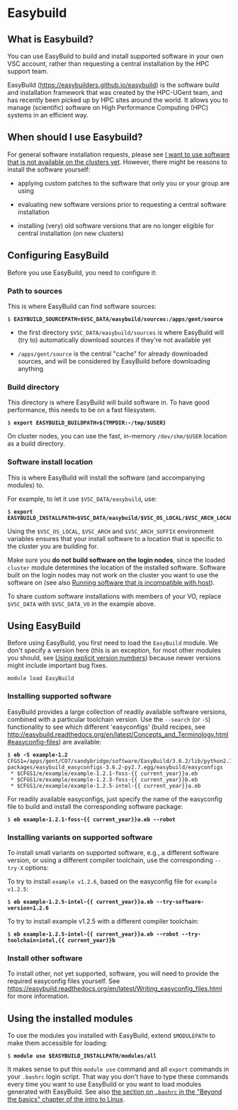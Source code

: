 # Easybuild

## What is Easybuild?

You can use EasyBuild to build and install supported software in your
own VSC account, rather than requesting a central installation by the
HPC support team.

EasyBuild (<https://easybuilders.github.io/easybuild>) is the software
build and installation framework that was created by the HPC-UGent team,
and has recently been picked up by HPC sites around the world. It allows
you to manage (scientific) software on High Performance Computing (HPC)
systems in an efficient way.

## When should I use Easybuild?

For general software installation requests, please see [I want to use software that is not available on the clusters yet](../ch_FAQ/#i-want-to-use-software-that-is-not-available-on-the-clusters-yet). However, there
might be reasons to install the software yourself:

-   applying custom patches to the software that only you or your group
    are using

-   evaluating new software versions prior to requesting a central
    software installation

-   installing (very) old software versions that are no longer eligible
    for central installation (on new clusters)

## Configuring EasyBuild

Before you use EasyBuild, you need to configure it:

### Path to sources

This is where EasyBuild can find software sources:

<pre><code>$ <b>EASYBUILD_SOURCEPATH=$VSC_DATA/easybuild/sources:/apps/gent/source </b>
</code></pre>

-   the first directory `$VSC_DATA/easybuild/sources` is where EasyBuild
    will (try to) automatically download sources if they're not
    available yet

-   `/apps/gent/source` is the central "cache" for already downloaded
    sources, and will be considered by EasyBuild before downloading
    anything

### Build directory

This directory is where EasyBuild will build software in. To have good
performance, this needs to be on a fast filesystem.

<pre><code>$ <b>export EASYBUILD_BUILDPATH=${TMPDIR:-/tmp/$USER}</b>
</code></pre>

On cluster nodes, you can use the fast, in-memory `/dev/shm/$USER`
location as a build directory.

### Software install location

This is where EasyBuild will install the software (and accompanying
modules) to.

For example, to let it use `$VSC_DATA/easybuild`, use:

<pre><code>$ <b>export EASYBUILD_INSTALLPATH=$VSC_DATA/easybuild/$VSC_OS_LOCAL/$VSC_ARCH_LOCAL$VSC_ARCH_SUFFIX</b>
</code></pre>

Using the `$VSC_OS_LOCAL`, `$VSC_ARCH` and `$VSC_ARCH_SUFFIX`
environment variables ensures that your install software to a location
that is specific to the cluster you are building for.

Make sure you **do not build software on the login nodes**, since the loaded `cluster` module determines the
location of the installed software. Software built on the login nodes
may not work on the cluster you want to use the software on (see also [Running software that is incompatible with host](../ch_troubleshooting/#running-software-that-is-incompatible-with-host)).

To share custom software installations with members of your VO, replace
`$VSC_DATA` with `$VSC_DATA_VO` in the example above.

## Using EasyBuild

Before using EasyBuild, you first need to load the `EasyBuild` module.
We don't specify a version here (this is an exception, for most other
modules you should, see [Using explicit version numbers](../ch_running_batch_jobs/#using-explicit-version-numbers)) because newer versions might include important
bug fixes.

<pre><code>module load EasyBuild
</code></pre>

### Installing supported software

EasyBuild provides a large collection of readily available software
versions, combined with a particular toolchain version. Use the
`--search` (or `-S`) functionality to see which different 'easyconfigs'
(build recipes, see
<http://easybuild.readthedocs.org/en/latest/Concepts_and_Terminology.html#easyconfig-files>) are available:

<pre><code>$ <b>eb -S example-1.2</b>
CFGS1=/apps/gent/CO7/sandybridge/software/EasyBuild/3.6.2/lib/python2.7/site-packages/easybuild_easyconfigs-3.6.2-py2.7.egg/easybuild/easyconfigs
 * $CFGS1/e/example/example-1.2.1-foss-{{ current_year}}a.eb
 * $CFGS1/e/example/example-1.2.3-foss-{{ current_year}}b.eb
 * $CFGS1/e/example/example-1.2.5-intel-{{ current_year}}a.eb
</code></pre>

For readily available easyconfigs, just specify the name of the
easyconfig file to build and install the corresponding software package:

<pre><code>$ <b>eb example-1.2.1-foss-{{ current_year}}a.eb --robot</b>
</code></pre>

### Installing variants on supported software

To install small variants on supported software, e.g., a different
software version, or using a different compiler toolchain, use the
corresponding `--try-X` options:

To try to install `example v1.2.6`, based on the easyconfig file for
`example v1.2.5`:

<pre><code>$ <b>eb example-1.2.5-intel-{{ current_year}}a.eb --try-software-version=1.2.6</b>
</code></pre>

To try to install example v1.2.5 with a different compiler toolchain:

<pre><code>$ <b>eb example-1.2.5-intel-{{ current_year}}a.eb --robot --try-toolchain=intel,{{ current_year}}b</b>
</code></pre>

### Install other software

To install other, not yet supported, software, you will need to provide
the required easyconfig files yourself. See
<https://easybuild.readthedocs.org/en/latest/Writing_easyconfig_files.html>
for more information.

## Using the installed modules

To use the modules you installed with EasyBuild, extend `$MODULEPATH` to
make them accessible for loading:

<pre><code>$ <b>module use $EASYBUILD_INSTALLPATH/modules/all</b>
</code></pre>

It makes sense to put this `module use` command and all `export`
commands in your `.bashrc` login script. That way you don't have to type
these commands every time you want to use EasyBuild or you want to load
modules generated with EasyBuild. See also [the section on `.bashrc` in
the "Beyond the basics" chapter of the intro to
Linux](../../intro-Linux/ch_beyond_the_basics/#bashrc-login-script).
